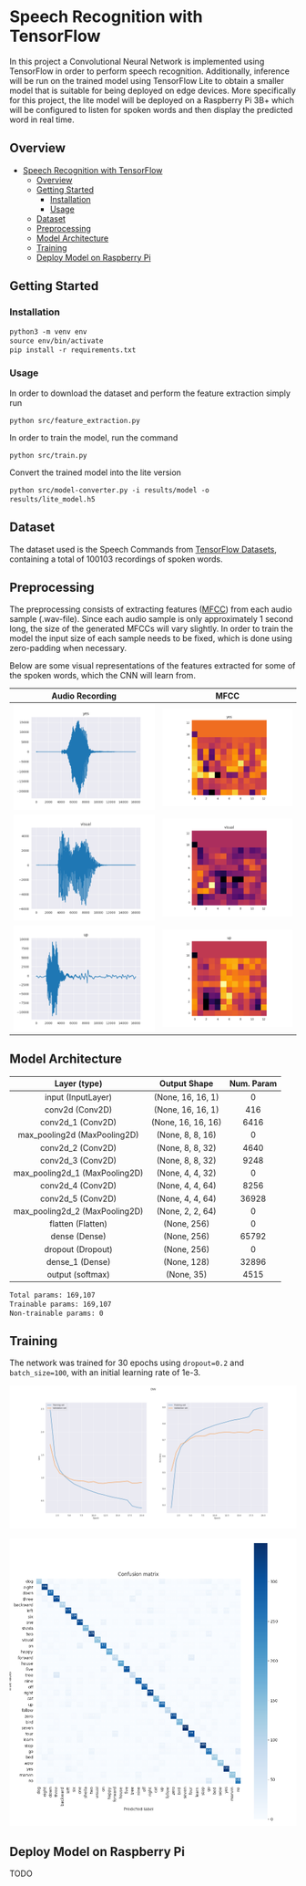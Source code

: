 # Speech Recognition with TensorFlow

In this project a Convolutional Neural Network is implemented using TensorFlow in order to perform speech recognition. Additionally, inference will be run on the trained model using TensorFlow Lite to obtain a smaller model that is suitable for being deployed on edge devices. More specifically for this project, the lite model will be deployed on a Raspberry Pi 3B+ which will be configured to listen for spoken words and then display the predicted word in real time.

## Overview
- [Speech Recognition with TensorFlow](#speech-recognition-with-tensorflow)
  - [Overview](#overview)
  - [Getting Started](#getting-started)
    - [Installation](#installation)
    - [Usage](#usage)
  - [Dataset](#dataset)
  - [Preprocessing](#preprocessing)
  - [Model Architecture](#model-architecture)
  - [Training](#training)
  - [Deploy Model on Raspberry Pi](#deploy-model-on-raspberry-pi)


## Getting Started

### Installation

```
python3 -m venv env
source env/bin/activate
pip install -r requirements.txt
```

### Usage

In order to download the dataset and perform the feature extraction simply run
```
python src/feature_extraction.py
```

In order to train the model, run the command
```
python src/train.py
```

Convert the trained model into the lite version
```
python src/model-converter.py -i results/model -o results/lite_model.h5 
```

## Dataset

The dataset used is the Speech Commands from [TensorFlow Datasets](https://www.tensorflow.org/datasets/catalog/speech_commands), containing a total of 100103 recordings of spoken words.

## Preprocessing

The preprocessing consists of extracting features ([MFCC](https://en.wikipedia.org/wiki/Mel-frequency_cepstrum)) from each audio sample (.wav-file). Since each audio sample is only approximately 1 second long, the size of the generated MFCCs will vary slightly. In order to train the model the input size of each sample needs to be fixed, which is done using zero-padding when necessary.

Below are some visual representations of the features extracted for some of the spoken words, which the CNN will learn from.

Audio Recording              |         MFCC
:---------------------------:|:-------------------------:
![](docs/images/yes.png)     | ![](docs/images/yes-mfcc.png)
![](docs/images/visual.png)  | ![](docs/images/visual-mfcc.png)
![](docs/images/up.png)      | ![](docs/images/up-mfcc.png)


## Model Architecture


Layer (type)                    |          Output Shape     |    Num. Param   
:------------------------------:|:-------------------------:|:----------------:
input (InputLayer)              |    (None, 16, 16, 1)      |  0     
conv2d (Conv2D)                 |    (None, 16, 16, 1)      |  416         
conv2d_1 (Conv2D)               |    (None, 16, 16, 16)     |  6416           
max_pooling2d (MaxPooling2D)    |    (None, 8, 8, 16)       |  0           
conv2d_2 (Conv2D)               |    (None, 8, 8, 32)       |  4640           
conv2d_3 (Conv2D)               |    (None, 8, 8, 32)       |  9248           
max_pooling2d_1 (MaxPooling2D)  |    (None, 4, 4, 32)       |  0
conv2d_4 (Conv2D)               |    (None, 4, 4, 64)       |  8256           
conv2d_5 (Conv2D)               |    (None, 4, 4, 64)       |  36928   
max_pooling2d_2 (MaxPooling2D)  |    (None, 2, 2, 64)       |  0         
flatten (Flatten)               |    (None, 256)            |  0         
dense (Dense)                   |    (None, 256)            |  65792     
dropout (Dropout)               |    (None, 256)            |  0         
dense_1 (Dense)                 |    (None, 128)            |  32896
output (softmax)                |    (None, 35)             |  4515      
```
Total params: 169,107
Trainable params: 169,107
Non-trainable params: 0
```
## Training

The network was trained for 30 epochs using `dropout=0.2` and `batch_size=100`, with an initial learning rate of 1e-3.

![](results/images/training_process.png)

![](results/images/confusion_matrix.png)


## Deploy Model on Raspberry Pi
TODO